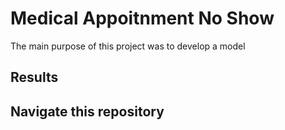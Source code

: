 
# Medical Appoitnment No Show
The main purpose of this project was to develop a model 

## Results

 
## Navigate this repository





 